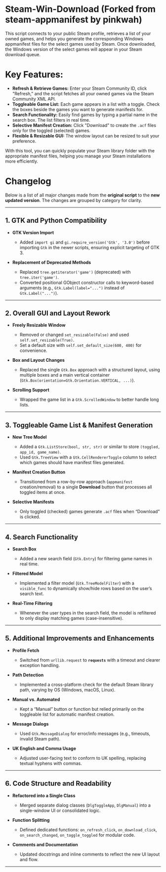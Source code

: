 Steam-Win-Download
(Forked from steam-appmanifest by pinkwah)
===========================

This script connects to your public Steam profile, retrieves a list of your owned games, and helps you generate the corresponding Windows appmanifest files for the select games used by Steam. Once downloaded, the Windows version of the select games will appear in your Steam download queue.

# Key Features:

- **Refresh & Retrieve Games:** Enter your Steam Community ID, click "Refresh," and the script fetches all your owned games via the Steam Community XML API.
- **Toggleable Game List:** Each game appears in a list with a toggle. Check the boxes beside the games you want to generate manifests for.
- **Search Functionality:** Easily find games by typing a partial name in the search box. The list filters in real time.
- **Selective Manifest Creation:** Click "Download" to create the `.acf` files only for the toggled (selected) games.
- **Flexible & Resizable GUI:** The window layout can be resized to suit your preference.

With this tool, you can quickly populate your Steam library folder with the appropriate manifest files, helping you manage your Steam installations more efficiently.  


# Changelog

Below is a list of all major changes made from the **original script** to the **new updated version**. The changes are grouped by category for clarity.

---

## 1. GTK and Python Compatibility

- **GTK Version Import**  
  - Added `import gi` and `gi.require_version('Gtk', '3.0')` before importing `Gtk` in the newer scripts, ensuring explicit targeting of GTK 3.

- **Replacement of Deprecated Methods**  
  - Replaced `tree.getiterator('game')` (deprecated) with `tree.iter('game')`.
  - Converted positional GObject constructor calls to keyword-based arguments (e.g., `Gtk.Label(label="...")` instead of `Gtk.Label("...")`).

---

## 2. Overall GUI and Layout Rework

- **Freely Resizable Window**  
  - Removed or changed `set_resizable(False)` and used `self.set_resizable(True)`.  
  - Set a default size with `self.set_default_size(600, 400)` for convenience.

- **Box and Layout Changes**  
  - Replaced the single `Gtk.Box` approach with a structured layout, using multiple boxes and a main vertical container (`Gtk.Box(orientation=Gtk.Orientation.VERTICAL, ...)`).

- **Scrolling Support**  
  - Wrapped the game list in a `Gtk.ScrolledWindow` to better handle long lists.

---

## 3. Toggleable Game List & Manifest Generation

- **New Tree Model**  
  - Added a `Gtk.ListStore(bool, str, str)` or similar to store `(toggled, app_id, game_name)`.
  - Used `Gtk.TreeView` with a `Gtk.CellRendererToggle` column to select which games should have manifest files generated.

- **Manifest Creation Button**  
  - Transitioned from a row-by-row approach (`appmanifest` creation/removal) to a single **Download** button that processes all toggled items at once.

- **Selective Manifests**  
  - Only toggled (checked) games generate `.acf` files when “Download” is clicked.

---

## 4. Search Functionality

- **Search Box**  
  - Added a new search field (`Gtk.Entry`) for filtering game names in real time.

- **Filtered Model**  
  - Implemented a filter model (`Gtk.TreeModelFilter`) with a `visible_func` to dynamically show/hide rows based on the user’s search text.

- **Real-Time Filtering**  
  - Whenever the user types in the search field, the model is refiltered to only display matching games (case-insensitive).

---

## 5. Additional Improvements and Enhancements

- **Profile Fetch**  
  - Switched from `urllib.request` to **`requests`** with a timeout and clearer exception handling.

- **Path Detection**  
  - Implemented a cross-platform check for the default Steam library path, varying by OS (Windows, macOS, Linux).

- **Manual vs. Automated**  
  - Kept a “Manual” button or function but relied primarily on the toggleable list for automatic manifest creation.

- **Message Dialogs**  
  - Used `Gtk.MessageDialog` for error/info messages (e.g., timeouts, invalid Steam path).

- **UK English and Comma Usage**  
  - Adjusted user-facing text to conform to UK spelling, replacing textual hyphens with commas.

---

## 6. Code Structure and Readability

- **Refactored into a Single Class**  
  - Merged separate dialog classes (`DlgToggleApp`, `DlgManual`) into a single-window UI or consolidated logic.

- **Function Splitting**  
  - Defined dedicated functions: `on_refresh_click`, `on_download_click`, `on_search_changed`, `on_toggle_toggled` for modular code.

- **Comments and Documentation**  
  - Updated docstrings and inline comments to reflect the new UI layout and flow.

---
